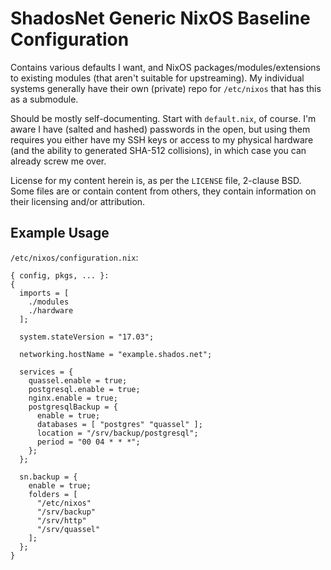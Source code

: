 # ShadosNet Generic NixOS Baseline Configuration
Contains various defaults I want, and NixOS packages/modules/extensions to existing modules (that aren't suitable for upstreaming). My individual systems generally have their own (private) repo for `/etc/nixos` that has this as a submodule.

Should be mostly self-documenting. Start with `default.nix`, of course. I'm aware I have (salted and hashed) passwords in the open, but using them requires you either have my SSH keys or access to my physical hardware (and the ability to generated SHA-512 collisions), in which case you can already screw me over.

License for my content herein is, as per the `LICENSE` file, 2-clause BSD. Some files are or contain content from others, they contain information on their licensing and/or attribution.

## Example Usage
`/etc/nixos/configuration.nix`:
```
{ config, pkgs, ... }:
{
  imports = [
    ./modules
    ./hardware
  ];

  system.stateVersion = "17.03";

  networking.hostName = "example.shados.net";

  services = {
    quassel.enable = true;
    postgresql.enable = true;
    nginx.enable = true;
    postgresqlBackup = {
      enable = true;
      databases = [ "postgres" "quassel" ];
      location = "/srv/backup/postgresql";
      period = "00 04 * * *";
    };
  };

  sn.backup = {
    enable = true;
    folders = [
      "/etc/nixos"
      "/srv/backup"
      "/srv/http"
      "/srv/quassel"
    ];
  };
}
```
